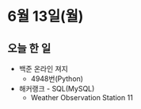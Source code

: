 # 6월 13일(월)

## 오늘 한 일

* 백준 온라인 져지
  * 4948번(Python)
* 해커랭크 - SQL(MySQL)
  * Weather Observation Station 11

